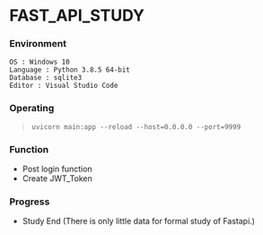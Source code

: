 # FAST_API_STUDY



### Environment

```
OS : Windows 10
Language : Python 3.8.5 64-bit
Database : sqlite3
Editor : Visual Studio Code
```



### Operating

> `uvicorn main:app --reload --host=0.0.0.0 --port=9999`



### Function

- Post login function
- Create JWT_Token



### Progress

- Study End (There is only little data for formal study of Fastapi.)